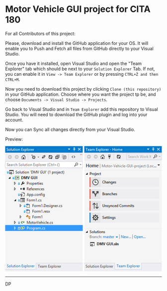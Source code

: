 Motor Vehicle GUI project for CITA 180
=========================
For all Contributors of this project:

Please, download and install the GitHub application for your OS.
It will enable you to Push and Fetch all files from GitHub directly to your Visual Studio.

Once you have it installed, open Visual Studio and open the "Team Explorer" tab which should be next to your `Solution Explorer` Tab. If not, you can enable it in `View -> Team Explorer` or by pressing `CTRL+Ž and then CTRL+M`.

Now you need to download this project by clicking `Clone (this repository)` in your GitHub application.
Choose where you want the project tp be, and choose `Documents -> Visual Studio -> Projects`.

Go back to Visual Studio and in `Team Explorer` add this repository to Visual Studio.
You will need to download the GitHub plugin and log into your account.

Now you can Sync all changes directly from your Visual Studio.

Preview:

![Logo](images/readmePreview.png?raw=true)

-------------------------
DP
